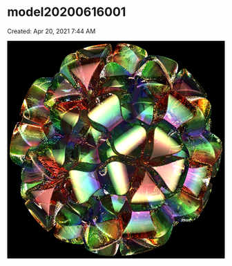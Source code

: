 # model20200616001

Created: Apr 20, 2021 7:44 AM

![model20200616001%203b36f4150c7449778da872a4c344f43c/model20200616001.png](model20200616001%203b36f4150c7449778da872a4c344f43c/model20200616001.png)